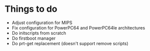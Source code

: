 # Things to do
 * Adjust configuration for MIPS
 * Fix configuration for PowerPC64 and PowerPC64le architectures
 * Do initscripts from scratch
 * Do firstboot manager
 * Do prt-get replacement (doesn't support remove scripts)
